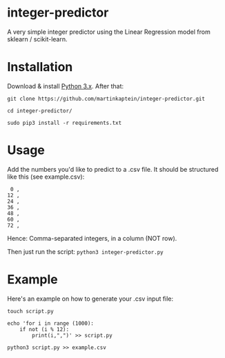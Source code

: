 # integer-predictor

A very simple integer predictor using the Linear Regression model from sklearn / scikit-learn. 

# Installation

Download & install [Python 3.x](https://www.python.org/download/releases/3.0/). After that:
```
git clone https://github.com/martinkaptein/integer-predictor.git

cd integer-predictor/

sudo pip3 install -r requirements.txt
``` 

# Usage

Add the numbers you'd like to predict to a .csv file. It should be structured like this (see example.csv):
```
 0 ,
12 ,
24 ,
36 ,
48 ,
60 ,
72 ,
```
 Hence: Comma-separated integers, in a column (NOT row).

Then just run the script:
`python3 integer-predictor.py`

# Example 

Here's an example on how to generate your .csv input file:

`touch script.py`

```
echo 'for i in range (1000):
    if not (i % 12):
        print(i,",")' >> script.py
```

`python3 script.py >> example.csv`


